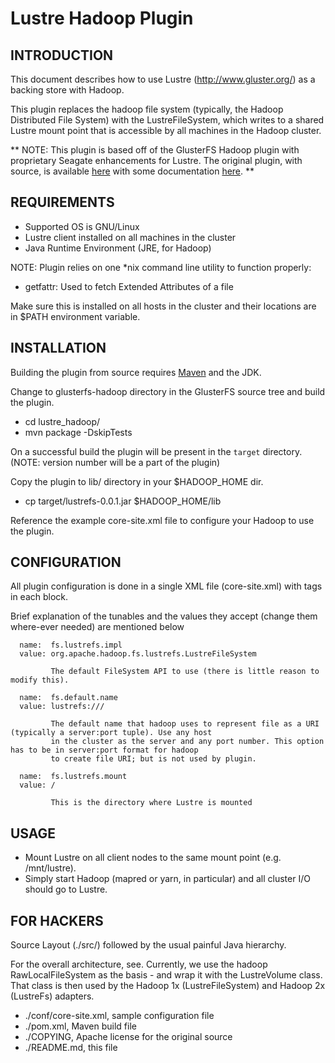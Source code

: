 Lustre Hadoop Plugin
=======================

INTRODUCTION
------------

This document describes how to use Lustre (http://www.gluster.org/) as a backing store with Hadoop.

This plugin replaces the hadoop file system (typically, the Hadoop Distributed File System) with the 
LustreFileSystem, which writes to a shared Lustre mount point that is accessible by all machines
in the Hadoop cluster.

** NOTE: This plugin is based off of the GlusterFS Hadoop plugin with proprietary Seagate
enhancements for Lustre. The original plugin, with source, is available
[here](https://forge.gluster.org/hadoop) with some documentation
[here](https://forge.gluster.org/hadoop/pages/Architecture). **


REQUIREMENTS
------------

  * Supported OS is GNU/Linux
  * Lustre client installed on all machines in the cluster
  * Java Runtime Environment (JRE, for Hadoop)

NOTE: Plugin relies on one *nix command line utility to function properly:

  * getfattr: Used to fetch Extended Attributes of a file

Make sure this is installed on all hosts in the cluster and their locations are in $PATH
environment variable.


INSTALLATION
------------

Building the plugin from source requires [Maven](http://maven.apache.org/) and the JDK.

Change to glusterfs-hadoop directory in the GlusterFS source tree and build the plugin.

  * cd lustre_hadoop/
  * mvn package -DskipTests

On a successful build the plugin will be present in the `target` directory.
(NOTE: version number will be a part of the plugin)

Copy the plugin to lib/ directory in your $HADOOP_HOME dir.

  * cp target/lustrefs-0.0.1.jar $HADOOP_HOME/lib

Reference the example core-site.xml file to configure your Hadoop to use the plugin.

CONFIGURATION
-------------

  All plugin configuration is done in a single XML file (core-site.xml) with <name><value> tags in each <property>
  block.

  Brief explanation of the tunables and the values they accept (change them where-ever needed) are mentioned below

```
  name:  fs.lustrefs.impl
  value: org.apache.hadoop.fs.lustrefs.LustreFileSystem

         The default FileSystem API to use (there is little reason to modify this).

  name:  fs.default.name
  value: lustrefs:///

         The default name that hadoop uses to represent file as a URI (typically a server:port tuple). Use any host
         in the cluster as the server and any port number. This option has to be in server:port format for hadoop
         to create file URI; but is not used by plugin.

  name:  fs.lustrefs.mount
  value: /

         This is the directory where Lustre is mounted

```

USAGE
-----

  * Mount Lustre on all client nodes to the same mount point (e.g. /mnt/lustre).
  * Simply start Hadoop (mapred or yarn, in particular) and all cluster I/O should go to Lustre.


FOR HACKERS
-----------

Source Layout (./src/) followed by the usual painful Java hierarchy.

For the overall architecture, see.  Currently, we use the hadoop RawLocalFileSystem as 
the basis - and wrap it with the LustreVolume class.  That class is then used by the 
Hadoop 1x (LustreFileSystem) and Hadoop 2x (LustreFs) adapters.

 * ./conf/core-site.xml, sample configuration file
 * ./pom.xml, Maven build file
 * ./COPYING, Apache license for the original source
 * ./README.md, this file


